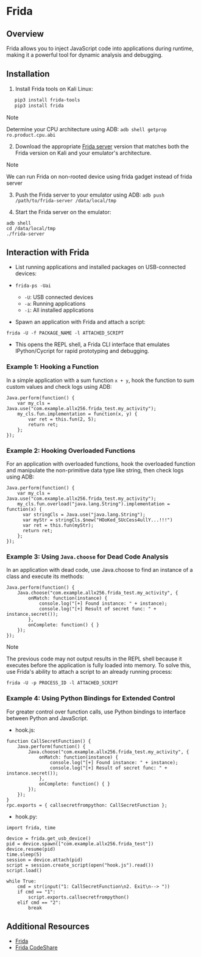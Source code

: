 # Frida

## Overview
Frida allows you to inject JavaScript code into applications during runtime, making it a powerful tool for dynamic analysis and debugging.

## Installation

1. Install Frida tools on Kali Linux:
```bash
   pip3 install frida-tools
   pip3 install frida
```

> [!NOTE] 
>  Determine your CPU architecture using ADB: `adb shell getprop ro.product.cpu.abi`

2. Download the appropriate [Frida server](https://github.com/frida/frida/releases) version that matches both the Frida version on Kali and your emulator's architecture.

>[!NOTE]
> We can run Frida on non-rooted device using frida gadget instead of frida server

3. Push the Frida server to your emulator using ADB:
`adb push /path/to/frida-server /data/local/tmp`

4. Start the Frida server on the emulator:

```
adb shell
cd /data/local/tmp
./frida-server
```
## Interaction with Frida
- List running applications and installed packages on USB-connected devices:
- `frida-ps -Uai`
   - `-U`: USB connected devices 
   - `-a`: Running applications 
   - `-i`: All installed applications

- Spawn an application with Frida and attach a script:

 ```
 frida -U -f PACKAGE_NAME -l ATTACHED_SCRIPT
 ``` 
   - This opens the REPL shell, a Frida CLI interface that emulates IPython/Cycript for rapid prototyping and debugging.

### Example 1: Hooking a Function
In a simple application with a sum function `x + y`, hook the function to sum custom values and check logs using ADB:
```
Java.perform(function() {
    var my_cls = Java.use("com.example.allx256.frida_test.my_activity");
    my_cls.fun.implementation = function(x, y) {
        var ret = this.fun(2, 5);
        return ret;
    };
});

```
### Example 2: Hooking Overloaded Functions
For an application with overloaded functions, hook the overloaded function and manipulate the non-primitive data type like string, then check logs using ADB:
```
Java.perform(function() {
    var my_cls = Java.use("com.example.allx256.frida_test.my_activity");
    my_cls.fun.overload("java.lang.String").implementation = function(x) {
      var stringCls = Java.use("java.lang.String");
      var myStr = stringCls.$new("HOoKed_SUcCess4ullY...!!!")
      var ret = this.fun(myStr);
      return ret;
    };
});

```

### Example 3: Using `Java.choose` for Dead Code Analysis
In an application with dead code, use Java.choose to find an instance of a class and execute its methods:

```
Java.perform(function() {
    Java.choose("com.example.allx256.frida_test.my_activity", {
        onMatch: function(instance) {
            console.log("[+] Found instance: " + instance);
            console.log("[+] Result of secret func: " + instance.secret());
        },
        onComplete: function() { }
    });
});

```
>[!NOTE]
> The previous code may not output results in the REPL shell because it executes before the application is fully loaded into memory. To solve this, use Frida's ability to attach a script to an already running process:
```
frida -U -p PROCESS_ID -l ATTACHED_SCRIPT

```

### Example 4: Using Python Bindings for Extended Control
For greater control over function calls, use Python bindings to interface between Python and JavaScript.
- hook.js:

```
function CallSecretFunction() {
    Java.perform(function() {
        Java.choose("com.example.allx256.frida_test.my_activity", {
            onMatch: function(instance) {
                console.log("[+] Found instance: " + instance);
                console.log("[+] Result of secret func: " + instance.secret());
            },
            onComplete: function() { }
        });
    });
}
rpc.exports = { callsecretfrompython: CallSecretFunction };

```

- hook.py:
```
import frida, time

device = frida.get_usb_device()
pid = device.spawn(["com.example.allx256.frida_test"])
device.resume(pid)
time.sleep(5)
session = device.attach(pid)
script = session.create_script(open("hook.js").read())
script.load()

while True:
    cmd = str(input("1: CallSecretFunction\n2. Exit\n--> "))
    if cmd == "1":
        script.exports.callsecretfrompython()
    elif cmd == "2":
        break

```

## Additional Resources
- [Frida](https://www.infosec-blog.com/categories/#frida)
- [Frida CodeShare](https://codeshare.frida.re/)